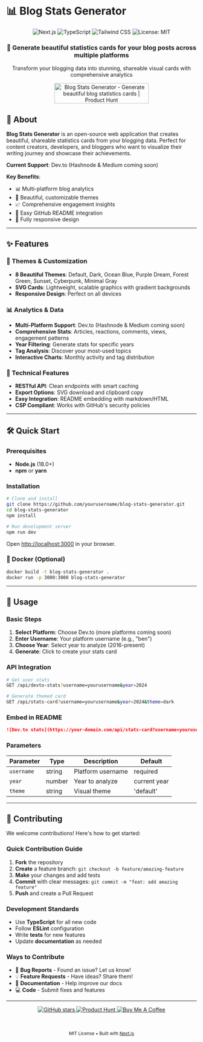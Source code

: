 # 📊 Blog Stats Generator

<div align="center">
  <img src="https://img.shields.io/badge/Next.js-15-black?style=for-the-badge&logo=next.js&logoColor=white" alt="Next.js" />
  <img src="https://img.shields.io/badge/TypeScript-007ACC?style=for-the-badge&logo=typescript&logoColor=white" alt="TypeScript" />
  <img src="https://img.shields.io/badge/Tailwind_CSS-38B2AC?style=for-the-badge&logo=tailwind-css&logoColor=white" alt="Tailwind CSS" />
  <img src="https://img.shields.io/badge/License-MIT-yellow.svg?style=for-the-badge" alt="License: MIT" />
</div>

<div align="center">
  <h3>🚀 Generate beautiful statistics cards for your blog posts across multiple platforms</h3>
  <p>Transform your blogging data into stunning, shareable visual cards with comprehensive analytics</p>
</div>

<div align="center">
  <a href="https://www.producthunt.com/posts/blog-stats-generator" target="_blank">
    <img src="https://api.producthunt.com/widgets/embed-image/v1/featured.svg?post_id=blog-stats-generator&theme=light" alt="Blog Stats Generator - Generate beautiful blog statistics cards | Product Hunt" style="width: 250px; height: 54px;" width="250" height="54" />
  </a>
</div>

## 📖 About

**Blog Stats Generator** is an open-source web application that creates beautiful, shareable statistics cards from your blogging data. Perfect for content creators, developers, and bloggers who want to visualize their writing journey and showcase their achievements.

**Current Support**: Dev.to (Hashnode & Medium coming soon)

**Key Benefits**:

- 📊 Multi-platform blog analytics
- 🎨 Beautiful, customizable themes
- 📈 Comprehensive engagement insights
- 🔗 Easy GitHub README integration
- 📱 Fully responsive design

---

## ✨ Features

### 🎨 Themes & Customization

- **8 Beautiful Themes**: Default, Dark, Ocean Blue, Purple Dream, Forest Green, Sunset, Cyberpunk, Minimal Gray
- **SVG Cards**: Lightweight, scalable graphics with gradient backgrounds
- **Responsive Design**: Perfect on all devices

### 📊 Analytics & Data

- **Multi-Platform Support**: Dev.to (Hashnode & Medium coming soon)
- **Comprehensive Stats**: Articles, reactions, comments, views, engagement patterns
- **Year Filtering**: Generate stats for specific years
- **Tag Analysis**: Discover your most-used topics
- **Interactive Charts**: Monthly activity and tag distribution

### 🔧 Technical Features

- **RESTful API**: Clean endpoints with smart caching
- **Export Options**: SVG download and clipboard copy
- **Easy Integration**: README embedding with markdown/HTML
- **CSP Compliant**: Works with GitHub's security policies

---

## 🛠️ Quick Start

### Prerequisites

- **Node.js** (18.0+)
- **npm** or **yarn**

### Installation

```bash
# Clone and install
git clone https://github.com/yourusername/blog-stats-generator.git
cd blog-stats-generator
npm install

# Run development server
npm run dev
```

Open [http://localhost:3000](http://localhost:3000) in your browser.

### 🐳 Docker (Optional)

```bash
docker build -t blog-stats-generator .
docker run -p 3000:3000 blog-stats-generator
```

---

## 🚀 Usage

### Basic Steps

1. **Select Platform**: Choose Dev.to (more platforms coming soon)
2. **Enter Username**: Your platform username (e.g., "ben")
3. **Choose Year**: Select year to analyze (2016-present)
4. **Generate**: Click to create your stats card

### API Integration

```bash
# Get user stats
GET /api/devto-stats?username=yourusername&year=2024

# Generate themed card
GET /api/stats-card?username=yourusername&year=2024&theme=dark
```

### Embed in README

```markdown
![Dev.to stats](https://your-domain.com/api/stats-card?username=yourusername&year=2024&theme=dark)
```

### Parameters

| Parameter  | Type   | Description       | Default      |
| ---------- | ------ | ----------------- | ------------ |
| `username` | string | Platform username | required     |
| `year`     | number | Year to analyze   | current year |
| `theme`    | string | Visual theme      | 'default'    |

---

## 🤝 Contributing

We welcome contributions! Here's how to get started:

### Quick Contribution Guide

1. **Fork** the repository
2. **Create** a feature branch: `git checkout -b feature/amazing-feature`
3. **Make** your changes and add tests
4. **Commit** with clear messages: `git commit -m "feat: add amazing feature"`
5. **Push** and create a Pull Request

### Development Standards

- Use **TypeScript** for all new code
- Follow **ESLint** configuration
- Write **tests** for new features
- Update **documentation** as needed

### Ways to Contribute

- 🐛 **Bug Reports** - Found an issue? Let us know!
- 💡 **Feature Requests** - Have ideas? Share them!
- 📝 **Documentation** - Help improve our docs
- 💻 **Code** - Submit fixes and features

---

<div align="center">
  <a href="https://github.com/skarthikeyan96/blog-stats-generator">
    <img src="https://img.shields.io/github/stars/skarthikeyan96/blog-stats-generator?style=social" alt="GitHub stars" />
  </a>
  
  <a href="https://www.producthunt.com/posts/blog-stats-generator">
    <img src="https://img.shields.io/badge/Product%20Hunt-Upvote-orange?style=social&logo=producthunt" alt="Product Hunt" />
  </a>
  
  <a href="https://buymeacoffee.com/imkarthikeyan">
    <img src="https://img.shields.io/badge/Buy%20Me%20a%20Coffee-ffdd00?style=for-the-badge&logo=buy-me-a-coffee&logoColor=black" alt="Buy Me A Coffee" />
  </a>
  
  <br><br>
  <sub>MIT License • Built with <a href="https://nextjs.org">Next.js</a></sub>
</div>
